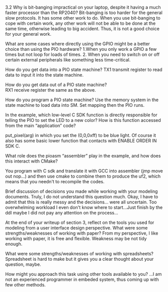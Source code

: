 3.2 
Why is bit-banging impractical on your laptop, despite it having a much faster processor than the RP2040?
Bit-banging is too harder for the general slow protocols. It has some other work to do. When you use bit-banging to cope with certain work, any other work will not be able to be done at the same time, otherwise leading to big accident. Thus, it is not a good choice for your general work.

What are some cases where directly using the GPIO might be a better choice than using the PIO hardware?
1.When you only work a GPIO a few times but not loop for loads of times. 2.  When you need to switch on or off certain external peripherals like something less time-critical.

How do you get data into a PIO state machine?
TX1 transmit register to read data to input it into the state machine.

How do you get data out of a PIO state machine?  
RX1 receive register the same as the above.

How do you program a PIO state machine? 
Use the memory system in the state machine to load data into SM. Set mapping then the PIO runs.

In the example, which low-level C SDK function is directly responsible for telling the PIO to set the LED to a new color? How is this function accessed from the main “application” code? 

put_pixel(arg) in which you set the (0,0,0xff) to be blue light. Of course it also has some basic lower function that contacts with ENABLE ORDER IN SDK C.

What role does the pioasm “assembler” play in the example, and how does this interact with CMake? 

You program with C sdk and translate it with GCC into assembler (jmp move out nop...) and then use cmake to combine them to produce the uf2, which means that you needn't to recompile the codes.

Brief discussion of decisions you made while working with your modeling documents. 
Truly, I do not understand this question much. Okay, I have to admit that this is really messy and the decisions... were all uncertain. Too overwhelming workload I even don't know where to start...Just finish by the ddl maybe I did not pay any attention on the process...

At the end of your writeup of section 3, reflect on the tools you used for modeling from a user interface design perspective. 
What were some strengths/weaknesses of working with paper?
From my perspective, I like working with paper, it is free and flexible. Weakness may be not tidy enough.

What were some strengths/weaknesses of working with spreadsheets?  
Spreadsheet is hard to make but it gives you a clear thought about your question, maybe.

How might you approach this task using other tools available to you? 
...I am not an experienced programmer in embeded system, thus coming up with few other methods.
